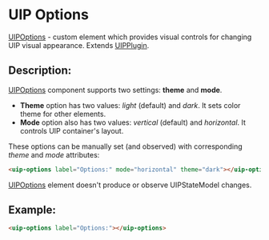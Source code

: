 # UIP Options

[UIPOptions](README.md) - custom element which provides visual controls for changing UIP visual appearance.
Extends [UIPPlugin](../core/README.md#uip-plugin).

## Description:

[UIPOptions](README.md) component supports two settings: **theme** and **mode**.

- **Theme** option has two values: *light* (default) and *dark*. It sets color theme for other elements.
- **Mode** option also has two values: *vertical* (default) and *horizontal*. It controls UIP container's layout.

These options can be manually set (and observed) with corresponding *theme* and *mode* attributes:

```html
<uip-options label="Options:" mode="horizontal" theme="dark"></uip-options>
```

[UIPOptions](README.md) element doesn't produce or observe UIPStateModel changes.

## Example:
```html
<uip-options label="Options:"></uip-options>
```
